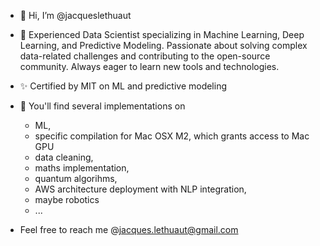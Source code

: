 - 👋 Hi, I’m @jacqueslethuaut

- 👀 Experienced Data Scientist specializing in Machine Learning, Deep Learning, and Predictive Modeling. Passionate about solving complex data-related challenges and contributing to the open-source community. Always eager to learn new tools and technologies.

- ✨ Certified by MIT on ML and predictive modeling

- 🌱 You'll find several implementations on
  - ML, 
  - specific compilation for Mac OSX M2, which grants access to Mac GPU
  - data cleaning, 
  - maths implementation, 
  - quantum algorihms, 
  - AWS architecture deployment with NLP integration,
  - maybe robotics
  - ...

- Feel free to reach me @jacques.lethuaut@gmail.com


<!---
jacqueslethuaut/jacqueslethuaut is a ✨ special ✨ repository because its `README.md` (this file) appears on your GitHub profile.
You can click the Preview link to take a look at your changes.
--->
